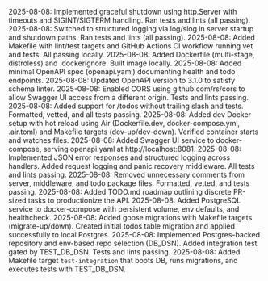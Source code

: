 2025-08-08: Implemented graceful shutdown using http.Server with timeouts and SIGINT/SIGTERM handling. Ran tests and lints (all passing).
2025-08-08: Switched to structured logging via log/slog in server startup and shutdown paths. Ran tests and lints (all passing).
2025-08-08: Added Makefile with lint/test targets and GitHub Actions CI workflow running vet and tests. All passing locally.
2025-08-08: Added Dockerfile (multi-stage, distroless) and .dockerignore. Built image locally.
2025-08-08: Added minimal OpenAPI spec (openapi.yaml) documenting health and todo endpoints.
2025-08-08: Updated OpenAPI version to 3.1.0 to satisfy schema linter.
2025-08-08: Enabled CORS using github.com/rs/cors to allow Swagger UI access from a different origin. Tests and lints passing.
2025-08-08: Added support for /todos without trailing slash and tests. Formatted, vetted, and all tests passing.
2025-08-08: Added dev Docker setup with hot reload using Air (Dockerfile.dev, docker-compose.yml, .air.toml) and Makefile targets (dev-up/dev-down). Verified container starts and watches files.
2025-08-08: Added Swagger UI service to docker-compose, serving openapi.yaml at http://localhost:8081.
2025-08-08: Implemented JSON error responses and structured logging across handlers. Added request logging and panic recovery middleware. All tests and lints passing.
2025-08-08: Removed unnecessary comments from server, middleware, and todo package files. Formatted, vetted, and tests passing.
2025-08-08: Added TODO.md roadmap outlining discrete PR-sized tasks to productionize the API.
2025-08-08: Added PostgreSQL service to docker-compose with persistent volume, env defaults, and healthcheck.
2025-08-08: Added goose migrations with Makefile targets (migrate-up/down). Created initial todos table migration and applied successfully to local Postgres.
2025-08-08: Implemented Postgres-backed repository and env-based repo selection (DB_DSN). Added integration test gated by TEST_DB_DSN. Tests and lints passing.
2025-08-08: Added Makefile target `test-integration` that boots DB, runs migrations, and executes tests with TEST_DB_DSN.
